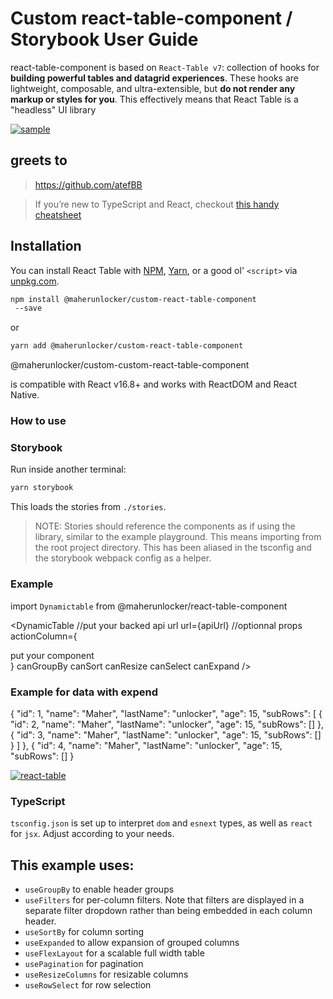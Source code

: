 # Custom react-table-component / Storybook User Guide

react-table-component is based on `React-Table v7`: collection of hooks for **building powerful tables and datagrid experiences**. These hooks are lightweight, composable, and ultra-extensible, but **do not render any markup or styles for you**. This effectively means that React Table is a "headless" UI library

<a target="_blank" rel="noopener noreferrer" href="https://user-images.githubusercontent.com/30791819/147334536-5de8ed47-4719-4563-b537-f468cfef3fdf.PNG"><img src="https://user-images.githubusercontent.com/30791819/147334536-5de8ed47-4719-4563-b537-f468cfef3fdf.PNG" alt="sample" style="max-width: 100%;"></a>



## greets to 

> https://github.com/atefBB

> If you’re new to TypeScript and React, checkout [this handy cheatsheet](https://github.com/sw-yx/react-typescript-cheatsheet/)

## Installation

You can install React Table with [NPM](https://npmjs.com),
[Yarn](https://yarnpkg.com), or a good ol' `<script>` via
[unpkg.com](https://unpkg.com).

```sh
npm install @maherunlocker/custom-react-table-component
 --save
```

or

```sh
yarn add @maherunlocker/custom-react-table-component

```

@maherunlocker/custom-custom-react-table-component

 is compatible with React v16.8+ and works with ReactDOM and React Native.

### How to use 
### Storybook

Run inside another terminal:

```bash
yarn storybook
```

This loads the stories from `./stories`.

> NOTE: Stories should reference the components as if using the library, similar to the example playground. This means importing from the root project directory. This has been aliased in the tsconfig and the storybook webpack config as a helper.

### Example
import `Dynamictable` from @maherunlocker/react-table-component

<DynamicTable
    //put your backed api url
    url={apiUrl}
    //optionnal props
    actionColumn={<div>put your component</div>}
    canGroupBy
    canSort
    canResize
    canSelect
    canExpand
  />

### Example for data with expend
{
      "id": 1,
      "name": "Maher",
      "lastName": "unlocker",
      "age": 15,
      "subRows": [
        {
          "id": 2,
          "name": "Maher",
          "lastName": "unlocker",
          "age": 15,
          "subRows": []
        },
        {
          "id": 3,
          "name": "Maher",
          "lastName": "unlocker",
          "age": 15,
          "subRows": []
        }
      ]
    },
    {
      "id": 4,
      "name": "Maher",
      "lastName": "unlocker",
      "age": 15,
      "subRows": []
    }



<a target="_blank" rel="noopener noreferrer" href="https://user-images.githubusercontent.com/30791819/147579324-8e543c3d-92cc-4cd7-9a3d-2b9602087ea5.png"><img src="https://user-images.githubusercontent.com/30791819/147579324-8e543c3d-92cc-4cd7-9a3d-2b9602087ea5.png" alt="react-table" style="max-width: 100%;"></a>


### TypeScript

`tsconfig.json` is set up to interpret `dom` and `esnext` types, as well as `react` for `jsx`. Adjust according to your needs.


## This example uses:


  * `useGroupBy` to enable header groups
  * `useFilters` for per-column filters.  Note that filters are displayed in a separate filter dropdown rather than being embedded in each column header.
  * `useSortBy` for column sorting
  * `useExpanded` to allow expansion of grouped columns
  * `useFlexLayout` for a scalable full width table
  * `usePagination` for pagination
  * `useResizeColumns` for resizable columns
  * `useRowSelect` for row selection
